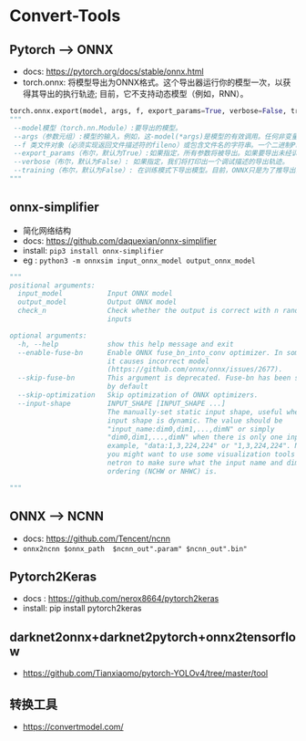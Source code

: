 # Convert-Tools

## Pytorch --> ONNX
- docs: https://pytorch.org/docs/stable/onnx.html
- torch.onnx: 将模型导出为ONNX格式。这个导出器运行你的模型一次，以获得其导出的执行轨迹; 目前，它不支持动态模型（例如，RNN）。
```python
torch.onnx.export(model, args, f, export_params=True, verbose=False, training=False)
"""
 --model模型（torch.nn.Module）:要导出的模型。
 --args（参数元组）:模型的输入，例如，这-model(*args)是模型的有效调用。任何非变量参数将被硬编码到导出的模型中; 任何变量参数都将成为输出模型的输入，按照它们在参数中出现的顺序。如果args是一个变量，这相当于用该变量的一个元组来调用它。（注意：将关键字参数传递给模型目前还不支持，如果需要，给我们留言。）
 --f 类文件对象（必须实现返回文件描述符的fileno）或包含文件名的字符串。一个二进制Protobuf将被写入这个文件。
 --export_params（布尔，默认为True）:如果指定，所有参数将被导出。如果要导出未经训练的模型，请将其设置为False。在这种情况下，导出的模型将首先将其所有参数作为参数，按照指定的顺序model.state_dict().values()
 --verbose（布尔，默认为False）: 如果指定，我们将打印出一个调试描述的导出轨迹。
 --training（布尔，默认为False）: 在训练模式下导出模型。目前，ONNX只是为了推导出口模型，所以你通常不需要将其设置为True。
"""

```


## onnx-simplifier
- 简化网络结构
- docs: https://github.com/daquexian/onnx-simplifier
- install: `pip3 install onnx-simplifier`
- eg : `python3 -m onnxsim input_onnx_model output_onnx_model`

```python
"""
positional arguments:
  input_model           Input ONNX model
  output_model          Output ONNX model
  check_n               Check whether the output is correct with n random
                        inputs

optional arguments:
  -h, --help            show this help message and exit
  --enable-fuse-bn      Enable ONNX fuse_bn_into_conv optimizer. In some cases
                        it causes incorrect model
                        (https://github.com/onnx/onnx/issues/2677).
  --skip-fuse-bn        This argument is deprecated. Fuse-bn has been skippped
                        by default
  --skip-optimization   Skip optimization of ONNX optimizers.
  --input-shape         INPUT_SHAPE [INPUT_SHAPE ...]
                        The manually-set static input shape, useful when the
                        input shape is dynamic. The value should be
                        "input_name:dim0,dim1,...,dimN" or simply
                        "dim0,dim1,...,dimN" when there is only one input, for
                        example, "data:1,3,224,224" or "1,3,224,224". Note:
                        you might want to use some visualization tools like
                        netron to make sure what the input name and dimension
                        ordering (NCHW or NHWC) is.

"""

```


## ONNX --> NCNN
- docs: https://github.com/Tencent/ncnn
- `onnx2ncnn $onnx_path  $ncnn_out".param" $ncnn_out".bin"`


## Pytorch2Keras
- docs   : https://github.com/nerox8664/pytorch2keras
- install: pip install pytorch2keras 

## darknet2onnx+darknet2pytorch+onnx2tensorflow
- https://github.com/Tianxiaomo/pytorch-YOLOv4/tree/master/tool

## 转换工具
- https://convertmodel.com/ 
